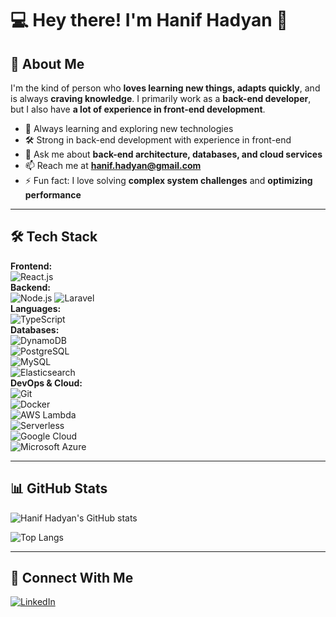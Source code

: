 # 💻 Hey there! I'm Hanif Hadyan 👋

## 🚀 About Me
I'm the kind of person who **loves learning new things, adapts quickly**, and is always **craving knowledge**. I primarily work as a **back-end developer**, but I also have **a lot of experience in front-end development**.

- 🌱 Always learning and exploring new technologies  
- 🛠️ Strong in back-end development with experience in front-end  
- 💬 Ask me about **back-end architecture, databases, and cloud services**  
- 📫 Reach me at **[hanif.hadyan@gmail.com](mailto:hanif.hadyan@gmail.com)**  
- ⚡ Fun fact: I love solving **complex system challenges** and **optimizing performance**  

---

## 🛠️ Tech Stack
**Frontend:**  
![React.js](https://img.shields.io/badge/-React.js-61DAFB?logo=react&logoColor=white&style=flat)  
**Backend:**  
![Node.js](https://img.shields.io/badge/-Node.js-339933?logo=node.js&logoColor=white&style=flat) 
![Laravel](https://img.shields.io/badge/-Laravel-FF2D20?logo=laravel&logoColor=white&style=flat)  
**Languages:**  
![TypeScript](https://img.shields.io/badge/-TypeScript-3178C6?logo=typescript&logoColor=white&style=flat)  
**Databases:**  
![DynamoDB](https://img.shields.io/badge/-DynamoDB-4053D6?logo=amazon-dynamodb&logoColor=white&style=flat)  
![PostgreSQL](https://img.shields.io/badge/-PostgreSQL-336791?logo=postgresql&logoColor=white&style=flat)  
![MySQL](https://img.shields.io/badge/-MySQL-4479A1?logo=mysql&logoColor=white&style=flat)  
![Elasticsearch](https://img.shields.io/badge/-Elasticsearch-005571?logo=elasticsearch&logoColor=white&style=flat)  
**DevOps & Cloud:**  
![Git](https://img.shields.io/badge/-Git-F05032?logo=git&logoColor=white&style=flat)  
![Docker](https://img.shields.io/badge/-Docker-2496ED?logo=docker&logoColor=white&style=flat)  
![AWS Lambda](https://img.shields.io/badge/-AWS%20Lambda-FF9900?logo=amazon-aws&logoColor=white&style=flat)  
![Serverless](https://img.shields.io/badge/-Serverless-FD5750?logo=serverless&logoColor=white&style=flat)  
![Google Cloud](https://img.shields.io/badge/-Google%20Cloud-4285F4?logo=google-cloud&logoColor=white&style=flat)  
![Microsoft Azure](https://img.shields.io/badge/-Azure-0078D4?logo=microsoft-azure&logoColor=white&style=flat)  

---

## 📊 GitHub Stats
![Hanif Hadyan's GitHub stats](https://github-readme-stats.vercel.app/api?username=hanifhadyan&show_icons=true&bg_color=00000000&show=reviews,discussions_started,discussions_answered,prs_merged,prs_merged_percentage&include_all_commits=true)

![Top Langs](https://github-readme-stats.vercel.app/api/top-langs/?username=hanifhadyan&layout=compact&bg_color=00000000)

---

## 🤝 Connect With Me
[![LinkedIn](https://img.shields.io/badge/-LinkedIn-0A66C2?logo=linkedin&logoColor=white&style=flat)](https://www.linkedin.com/in/hanif-hadyan/) 
